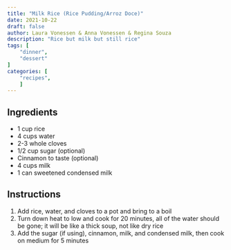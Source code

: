 ```yaml
---
title: "Milk Rice (Rice Pudding/Arroz Doce)"
date: 2021-10-22
draft: false
author: Laura Vonessen & Anna Vonessen & Regina Souza
description: "Rice but milk but still rice"
tags: [
    "dinner",
    "dessert"
]
categories: [
    "recipes",
    ]
---
```


## Ingredients

* 1 cup rice
* 4 cups water
* 2-3 whole cloves
* 1/2 cup sugar (optional)
* Cinnamon to taste (optional)
* 4 cups milk
* 1 can sweetened condensed milk

## Instructions

1. Add rice, water, and cloves to a pot and bring to a boil
2. Turn down heat to low and cook for 20 minutes, all of the water should be gone; it will be like a
   thick soup, not like dry rice
3. Add the sugar (if using), cinnamon, milk, and condensed milk, then cook on medium for 5 minutes